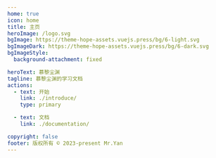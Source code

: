 ```yaml
---
home: true
icon: home
title: 主页
heroImage: /logo.svg
bgImage: https://theme-hope-assets.vuejs.press/bg/6-light.svg
bgImageDark: https://theme-hope-assets.vuejs.press/bg/6-dark.svg
bgImageStyle:
  background-attachment: fixed

heroText: 慕黎尘渊
tagline: 慕黎尘渊的学习文档
actions:
  - text: 开始
    link: ./introduce/
    type: primary

  - text: 文档
    link: ./documentation/

copyright: false
footer: 版权所有 © 2023-present Mr.Yan
---
```

